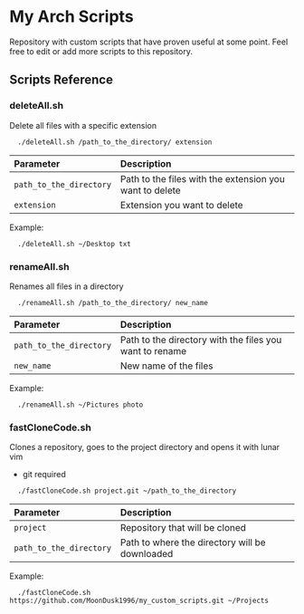 
# My Arch Scripts

Repository with custom scripts that have proven useful at some point. Feel free to edit or add more scripts to this repository.


## Scripts Reference

### deleteAll.sh

 Delete all files with a specific extension

```
  ./deleteAll.sh /path_to_the_directory/ extension
```
| Parameter |  Description                |
| :-------- |  :------------------------- |
| `path_to_the_directory` | Path to the files with the extension you want to delete |
| `extension` |  Extension you want to delete |

 Example:

```
  ./deleteAll.sh ~/Desktop txt
```


### renameAll.sh

 Renames all files in a directory

```
  ./renameAll.sh /path_to_the_directory/ new_name
```
| Parameter |  Description                |
| :-------- |  :------------------------- |
| `path_to_the_directory` | Path to the directory with the files you want to rename |
| `new_name` | New name of the files |

 Example:

```
  ./renameAll.sh ~/Pictures photo
```
### fastCloneCode.sh

 Clones a repository, goes to the project directory and opens it with lunar vim
  * git required

```
  ./fastCloneCode.sh project.git ~/path_to_the_directory
```
| Parameter |  Description                |
| :-------- |  :------------------------- |
| `project` | Repository that will be cloned |
| `path_to_the_directory` | Path to where the directory will be downloaded |

 Example:

```
  ./fastCloneCode.sh https://github.com/MoonDusk1996/my_custom_scripts.git ~/Projects
```
